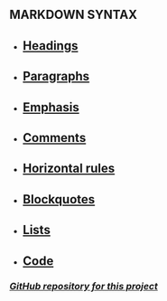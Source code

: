 ## MARKDOWN SYNTAX

* ## [Headings](/Rules/Headings.md/)

* ## [Paragraphs](/Rules/Paragraphs.md/)

* ## [Emphasis](/Rules/Emphasis.md/)

* ## [Comments](/Rules/Comments.md/)

* ## [Horizontal rules](/Rules/Horizontal_rules.md/)

* ## [Blockquotes](/Rules/Blockquotes.md/)

* ## [Lists](/Rules/Lists.md/)

* ## [Code](/Rules/Code.md/)

### [_GitHub repository for this project_](https://github.com/Nickeld28/Learning_Markdown)
